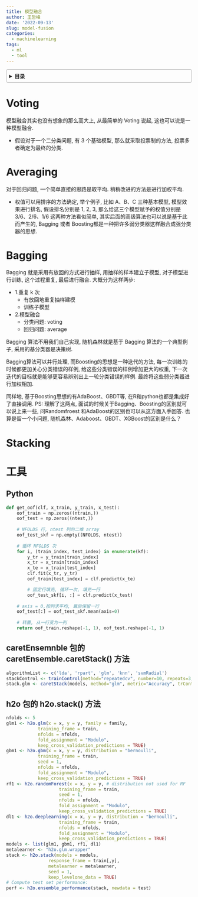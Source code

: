 ```yaml
---
title: 模型融合
author: 王哲峰
date: '2022-09-13'
slug: model-fusion
categories:
  - machinelearning
tags:
  - ml
  - tool
---
```


<style>
details {
    border: 1px solid #aaa;
    border-radius: 4px;
    padding: .5em .5em 0;
}
summary {
    font-weight: bold;
    margin: -.5em -.5em 0;
    padding: .5em;
}
details[open] {
    padding: .5em;
}
details[open] summary {
    border-bottom: 1px solid #aaa;
    margin-bottom: .5em;
}
</style>

<details><summary>目录</summary><p>

- [Voting](#voting)
- [Averaging](#averaging)
- [Bagging](#bagging)
- [Stacking](#stacking)
- [工具](#工具)
  - [Python](#python)
  - [caretEnsemnble 包的 caretEnsemble.caretStack() 方法](#caretensemnble-包的-caretensemblecaretstack-方法)
  - [h2o 包的 h2o.stack() 方法](#h2o-包的-h2ostack-方法)
</p></details><p></p>


# Voting

模型融合其实也没有想象的那么高大上, 从最简单的 Voting 说起, 这也可以说是一种模型融合. 
    
- 假设对于一个二分类问题, 有 3 个基础模型, 那么就采取投票制的方法, 投票多者确定为最终的分类. 

# Averaging

对于回归问题, 一个简单直接的思路是取平均. 稍稍改进的方法是进行加权平均. 

- 权值可以用排序的方法确定, 举个例子, 比如 A、B、C 三种基本模型, 模型效果进行排名, 
  假设排名分别是 1, 2, 3, 那么给这三个模型赋予的权值分别是 3/6、2/6、1/6
  这两种方法看似简单, 其实后面的高级算法也可以说是基于此而产生的, Bagging 或者 
  Boosting都是一种把许多弱分类器这样融合成强分类器的思想. 

# Bagging

Bagging 就是采用有放回的方式进行抽样, 用抽样的样本建立子模型, 对子模型进行训练, 
这个过程重复, 最后进行融合. 大概分为这样两步: 

- 1.重复 k 次
    - 有放回地重复抽样建模
    - 训练子模型
- 2.模型融合
    - 分类问题: voting
    - 回归问题: average

Bagging 算法不用我们自己实现, 随机森林就是基于 Bagging 算法的一个典型例子, 采用的基分类器是决策树. 


Bagging算法可以并行处理, 而Boosting的思想是一种迭代的方法, 每一次训练的时候都更加关心分类错误的样例, 
给这些分类错误的样例增加更大的权重, 下一次迭代的目标就是能够更容易辨别出上一轮分类错误的样例. 
最终将这些弱分类器进行加权相加. 


同样地, 基于Boosting思想的有AdaBoost、GBDT等, 在R和python也都是集成好了直接调用. 
PS: 理解了这两点, 面试的时候关于Bagging、Boosting的区别就可以说上来一些, 问Randomfroest
和AdaBoost的区别也可以从这方面入手回答. 也算是留一个小问题, 
随机森林、Adaboost、GBDT、XGBoost的区别是什么？


# Stacking

# 工具

## Python

```python
def get_oof(clf, x_train, y_train, x_test):
    oof_train = np.zeros((ntrain,))
    oof_test = np.zeros((ntest,))
    
    # NFOLDS 行, ntest 列的二维 array
    oof_test_skf = np.empty((NFOLDS, ntest))
    
    # 循环 NFOLDS 次
    for i, (train_index, test_index) in enumerate(kf):
        y_tr = y_train[train_index]
        x_tr = x_train[train_index]
        x_te = x_train[test_index]
        clf.fit(x_tr, y_tr)
        oof_train[test_index] = clf.predict(x_te)

        # 固定行填充, 循环一次, 填充一行
        oof_test_skf[i, :] = clf.predict(x_test)
    
    # axis = 0,按列求平均, 最后保留一行
    oof_test[:] = oof_test_skf.mean(axis=0)
    
    # 转置, 从一行变为一列
    return oof_train.reshape(-1, 1), oof_test.reshape(-1, 1)
```

## caretEnsemnble 包的 caretEnsemble.caretStack() 方法

```r
algorithmList <- c('lda', 'rpart', 'glm', 'knn', 'svmRadial')
stackControl <- trainControl(method="repeatedcv", number=10, repeats=3, savePredictions=TRUE, classProbs=TRUE)
stack.glm <- caretStack(models, method="glm", metric="Accuracy", trControl=stackControl)
```

## h2o 包的 h2o.stack() 方法

```r
nfolds <- 5  
glm1 <- h2o.glm(x = x, y = y, family = family,
            training_frame = train,
            nfolds = nfolds,
            fold_assignment = "Modulo",
            keep_cross_validation_predictions = TRUE)
gbm1 <- h2o.gbm(x = x, y = y, distribution = "bernoulli",
            training_frame = train,
            seed = 1,
            nfolds = nfolds,
            fold_assignment = "Modulo",
            keep_cross_validation_predictions = TRUE)
rf1 <- h2o.randomForest(x = x, y = y, # distribution not used for RF
                    training_frame = train,
                    seed = 1,
                    nfolds = nfolds,
                    fold_assignment = "Modulo",
                    keep_cross_validation_predictions = TRUE)
dl1 <- h2o.deeplearning(x = x, y = y, distribution = "bernoulli",
                    training_frame = train,
                    nfolds = nfolds,
                    fold_assignment = "Modulo",
                    keep_cross_validation_predictions = TRUE)
models <- list(glm1, gbm1, rf1, dl1)
metalearner <- "h2o.glm.wrapper"
stack <- h2o.stack(models = models,
                response_frame = train[,y],
                metalearner = metalearner,
                seed = 1,
                keep_levelone_data = TRUE)
# Compute test set performance:
perf <- h2o.ensemble_performance(stack, newdata = test)
```

